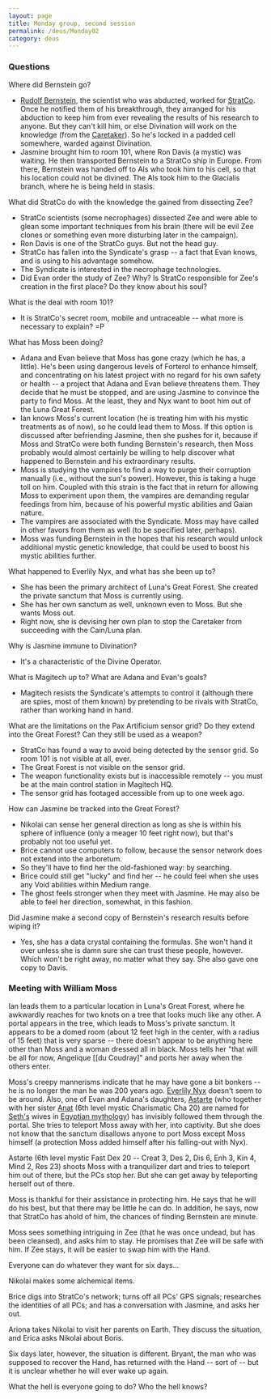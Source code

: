 ```yaml
---
layout: page
title: Monday group, second session
permalink: /deus/Monday02
category: deus
---
```

### Questions

Where did Bernstein go?
* [Rudolf Bernstein](NPCBernstein), the scientist who was abducted, worked for [StratCo](OrgStratCo). Once he notified them of his breakthrough, they arranged for his abduction to keep him from ever revealing the results of his research to anyone. But they can't kill him, or else Divination will work on the knowledge (from the [Caretaker](NPCCaretaker)). So he's locked in a padded cell somewhere, warded against Divination.
* Jasmine brought him to room 101, where Ron Davis (a mystic) was waiting. He then transported Bernstein to a StratCo ship in Europe. From there, Bernstein was handed off to AIs who took him to his cell, so that his location could not be divined. The AIs took him to the Glacialis branch, where he is being held in stasis.

What did StratCo do with the knowledge the gained from dissecting Zee?
* StratCo scientists (some necrophages) dissected Zee and were able to glean some important techniques from his brain (there will be evil Zee clones or something even more disturbing later in the campaign).
* Ron Davis is one of the StratCo guys. But not the head guy.
* StratCo has fallen into the Syndicate's grasp -- a fact that Evan knows, and is using to his advantage somehow.
* The Syndicate is interested in the necrophage technologies.
* Did Evan order the study of Zee? Why? Is StratCo responsible for Zee's creation in the first place? Do they know about his soul?

What is the deal with room 101?
* It is StratCo's secret room, mobile and untraceable -- what more is necessary to explain? =P

What has Moss been doing?
* Adana and Evan believe that Moss has gone crazy (which he has, a little). He's been using dangerous levels of Forterol to enhance himself, and concentrating on his latest project with no regard for his own safety or health -- a project that Adana and Evan believe threatens them. They decide that he must be stopped, and are using Jasmine to convince the party to find Moss. At the least, they and Nyx want to boot him out of the Luna Great Forest.
* Ian knows Moss's current location (he is treating him with his mystic treatments as of now), so he could lead them to Moss. If this option is discussed after befriending Jasmine, then she pushes for it, because if Moss and StratCo were both funding Bernstein's research, then Moss probably would almost certainly be willing to help discover what happened to Bernstein and his extraordinary results.
* Moss is studying the vampires to find a way to purge their corruption manually (i.e., without the sun's power). However, this is taking a huge toll on him. Coupled with this strain is the fact that in return for allowing Moss to experiment upon them, the vampires are demanding regular feedings from him, because of his powerful mystic abilities and Gaian nature.
* The vampires are associated with the Syndicate. Moss may have called in other favors from them as well (to be specified later, perhaps).
* Moss was funding Bernstein in the hopes that his research would unlock additional mystic genetic knowledge, that could be used to boost his mystic abilities further.

What happened to Everlily Nyx, and what has she been up to?
* She has been the primary architect of Luna's Great Forest. She created the private sanctum that Moss is currently using.
* She has her own sanctum as well, unknown even to Moss. But she wants Moss out.
* Right now, she is devising her own plan to stop the Caretaker from succeeding with the Cain/Luna plan.

Why is Jasmine immune to Divination?
* It's a characteristic of the Divine Operator.

What is Magitech up to? What are Adana and Evan's goals?
* Magitech resists the Syndicate's attempts to control it (although there are spies, most of them known) by pretending to be rivals with StratCo, rather than working hand in hand.

What are the limitations on the Pax Artificium sensor grid? Do they extend into the Great Forest? Can they still be used as a weapon?
* StratCo has found a way to avoid being detected by the sensor grid. So room 101 is not visible at all, ever.
* The Great Forest is not visible on the sensor grid.
* The weapon functionality exists but is inaccessible remotely -- you must be at the main control station in Magitech HQ.
* The sensor grid has footaged accessible from up to one week ago.

How can Jasmine be tracked into the Great Forest?
* Nikolai can sense her general direction as long as she is within his sphere of influence (only a meager 10 feet right now), but that's probably not too useful yet.
* Brice cannot use computers to follow, because the sensor network does not extend into the arboretum.
* So they'll have to find her the old-fashioned way: by searching.
* Brice could still get &quot;lucky&quot; and find her -- he could feel when she uses any Void abilities within Medium range.
* The ghost feels stronger when they meet with Jasmine. He may also be able to feel her direction, somewhat, in this fashion.

Did Jasmine make a second copy of Bernstein's research results before wiping it?
* Yes, she has a data crystal containing the formulas. She won't hand it over unless she is damn sure she can trust these people, however. Which won't be right away, no matter what they say. She also gave one copy to Davis.


### Meeting with William Moss

Ian leads them to a particular location in Luna's Great Forest, where he awkwardly reaches for two knots on a tree that looks much like any other. A portal appears in the tree, which leads to Moss's private sanctum. It appears to be a domed room (about 12 feet high in the center, with a radius of 15 feet) that is very sparse -- there doesn't appear to be anything here other than Moss and a woman dressed all in black. Moss tells her &quot;that will be all for now, Angelique [[du Coudray]&quot; and ports her away when the others enter.

Moss's creepy mannerisms indicate that he may have gone a bit bonkers -- he is no longer the man he was 200 years ago. [Everlily Nyx](NPCNyx) doesn't seem to be around. Also, one of Evan and Adana's daughters, [Astarte](NPCAstarte) (who together with her sister [Anat](NPCAnat) (6th level mystic Charismatic Cha 20) are named for [Seth's](http://www.christiananswers.net/bible/gen5.html) wives in [Egyptian mythology](http://www.geocities.com/Athens/Ithaca/4396/wives.htm)) has invisibly followed them through the portal. She tries to teleport Moss away with her, into captivity. But she does not know that the sanctum disallows anyone to port Moss except Moss himself (a protection Moss added himself after his falling-out with Nyx).

Astarte (6th level mystic Fast Dex 20 -- Creat 3, Des 2, Dis 6, Enh 3, Kin 4, Mind 2, Res 23) shoots Moss with a tranquilizer dart and tries to teleport him out of there, but the PCs stop her. But she can get away by teleporting herself out of there.

Moss is thankful for their assistance in protecting him. He says that he will do his best, but that there may be little he can do. In addition, he says, now that StratCo has ahold of him, the chances of finding Bernstein are minute.

Moss sees something intriguing in Zee (that he was once undead, but has been cleansed), and asks him to stay. He promises that Zee will be safe with him. If Zee stays, it will be easier to swap him with the Hand.

Everyone can do whatever they want for six days...

Nikolai makes some alchemical items.

Brice digs into StratCo's network; turns off all PCs' GPS signals; researches the identities of all PCs; and has a conversation with Jasmine, and asks her out.

Ariona takes Nikolai to visit her parents on Earth. They discuss the situation, and Erica asks Nikolai about Boris.

Six days later, however, the situation is different. Bryant, the man who was supposed to recover the Hand, has returned with the Hand -- sort of -- but it is unclear whether he will ever wake up again.

What the hell is everyone going to do? Who the hell knows?
